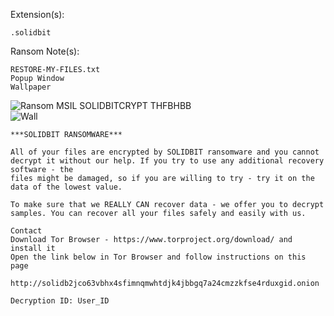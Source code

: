 Extension(s): 
```
.solidbit
```
Ransom Note(s): 
```
RESTORE-MY-FILES.txt
Popup Window
Wallpaper
```
![Ransom MSIL SOLIDBITCRYPT THFBHBB](https://github.com/user-attachments/assets/ac7aaaaa-7aa5-495b-8afa-e2f500c48578)  
![Wall](https://github.com/user-attachments/assets/5a141707-e0dc-4f08-b916-184d6699c512)  
```
***SOLIDBIT RANSOMWARE***

Аll оf уоur files аrе еncrуptеd bу SOLIDBIT rаnsоmwаrе and you cannot
decrypt it without our help. If you try to use any additional recovery software - the
files might be damaged, so if you are willing to try - try it on the data of the lowest value.

To make sure that we REALLY CAN recover data - we offer you to decrypt 
samples. You can recover all your files safely and easily with us.

Contact   
Download Tor Browser - https://www.torproject.org/download/ and install it
Open the link below in Tor Browser and follow instructions on this page

http://solidb2jco63vbhx4sfimnqmwhtdjk4jbbgq7a24cmzzkfse4rduxgid.onion

Decryption ID: User_ID
```
